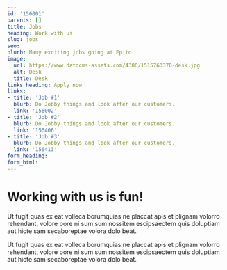 ```yaml
---
id: '156001'
parents: []
title: Jobs
heading: Work with us
slug: jobs
seo: 
blurb: Many exciting jobs going at Epito
image:
  url: https://www.datocms-assets.com/4386/1515763370-desk.jpg
  alt: Desk
  title: Desk
links_heading: Apply now
links:
- title: 'Job #1'
  blurb: Do Jobby things and look after our customers.
  link: '156002'
- title: 'Job #2'
  blurb: Do Jobby things and look after our customers.
  link: '156406'
- title: 'Job #3'
  blurb: Do Jobby things and look after our customers.
  link: '156413'
form_heading: 
form_html: 
---
```


# Working with us is fun!

Ut fugit quas ex eat volleca borumquias ne placcat apis et plignam volorro rehendant, volore pore ni sum sum nossitem escipsaectem quis doluptiam aut hicte sam secaboreptae volora dolo beat.

Ut fugit quas ex eat volleca borumquias ne placcat apis et plignam volorro rehendant, volore pore ni sum sum nossitem escipsaectem quis doluptiam aut hicte sam secaboreptae volora dolo beat.